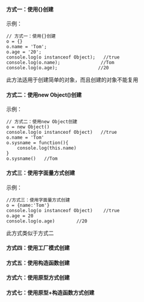 #### 方式一：使用{}创建
示例：
```
// 方式一：使用{}创建
o = {}
o.name = 'Tom';
o.age = '20';
console.log(o instanceof Object);   //true
console.log(o.name);               //Tom
console.log(o.age);               //20
```

此方法适用于创建简单的对象，而且创建的对象不能复用



#### 方式二：使用new Object()创建
示例：
```
// 方式二：使用new Object创建
o = new Object()
console.log(o instanceof Object)   //true
o.name = 'Tom'
o.sysname = function(){
    console.log(this.name)
}
o.sysname()   //Tom
```



#### 方式三：使用字面量方式创建
示例：
```
//方式三：使用字面量方式创建
o = {name:'Tom'}
console.log(o instanceof Object)    //true
o.age = 20
console.log(o.age)        //20
```
此方式类似于方式二

#### 方式四：使用工厂模式创建


#### 方式五：使用构造函数创建


#### 方式六：使用原型方式创建


#### 方式七：使用原型+构造函数方式创建